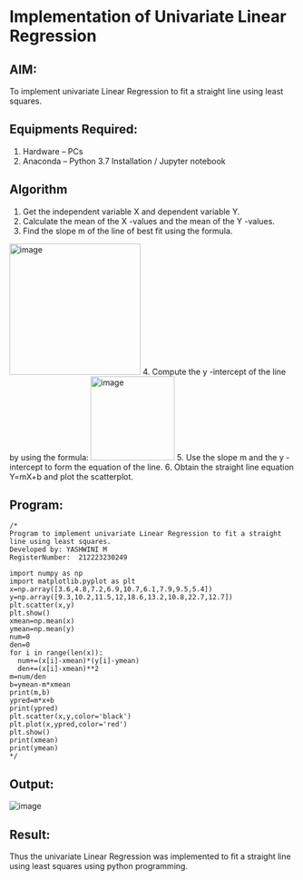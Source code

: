 # Implementation of Univariate Linear Regression
## AIM:
To implement univariate Linear Regression to fit a straight line using least squares.

## Equipments Required:
1. Hardware – PCs
2. Anaconda – Python 3.7 Installation / Jupyter notebook

## Algorithm
1. Get the independent variable X and dependent variable Y.
2. Calculate the mean of the X -values and the mean of the Y -values.
3. Find the slope m of the line of best fit using the formula. 
<img width="231" alt="image" src="https://user-images.githubusercontent.com/93026020/192078527-b3b5ee3e-992f-46c4-865b-3b7ce4ac54ad.png">
4. Compute the y -intercept of the line by using the formula:
<img width="148" alt="image" src="https://user-images.githubusercontent.com/93026020/192078545-79d70b90-7e9d-4b85-9f8b-9d7548a4c5a4.png">
5. Use the slope m and the y -intercept to form the equation of the line.
6. Obtain the straight line equation Y=mX+b and plot the scatterplot.

## Program:
```
/*
Program to implement univariate Linear Regression to fit a straight line using least squares.
Developed by: YASHWINI M
RegisterNumber:  212223230249

import numpy as np
import matplotlib.pyplot as plt
x=np.array([3.6,4.8,7.2,6.9,10.7,6.1,7.9,9.5,5.4])
y=np.array([9.3,10.2,11.5,12,18.6,13.2,10.8,22.7,12.7])
plt.scatter(x,y)
plt.show()
xmean=np.mean(x)
ymean=np.mean(y)
num=0
den=0
for i in range(len(x)):
  num+=(x[i]-xmean)*(y[i]-ymean)
  den+=(x[i]-xmean)**2
m=num/den
b=ymean-m*xmean
print(m,b)
ypred=m*x+b
print(ypred)
plt.scatter(x,y,color='black')
plt.plot(x,ypred,color='red')
plt.show()
print(xmean)
print(ymean)
*/
```

## Output:
![image](https://github.com/YASHWINISEC/Find-the-best-fit-line-using-Least-Squares-Method/assets/139361633/56328ead-dc24-499d-8e02-1c186509f8dc)



## Result:
Thus the univariate Linear Regression was implemented to fit a straight line using least squares using python programming.
